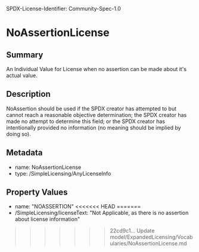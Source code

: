 SPDX-License-Identifier: Community-Spec-1.0

# NoAssertionLicense

## Summary
An Individual Value for License when no assertion can be made about it's actual value.


## Description

NoAssertion should be used if the SPDX creator has attempted to but cannot reach a reasonable objective determination;
the SPDX creator has made no attempt to determine this field; or
the SPDX creator has intentionally provided no information (no meaning should be implied by doing so).

## Metadata

- name: NoAssertionLicense
- type: /SimpleLicensing/AnyLicenseInfo

## Property Values

- name: "NOASSERTION"
<<<<<<< HEAD
=======
- /SimpleLicensing/licenseText: "Not Applicable, as there is no assertion about license information"

>>>>>>> 22cd9c1... Update model/ExpandedLicensing/Vocabularies/NoAssertionLicense.md
